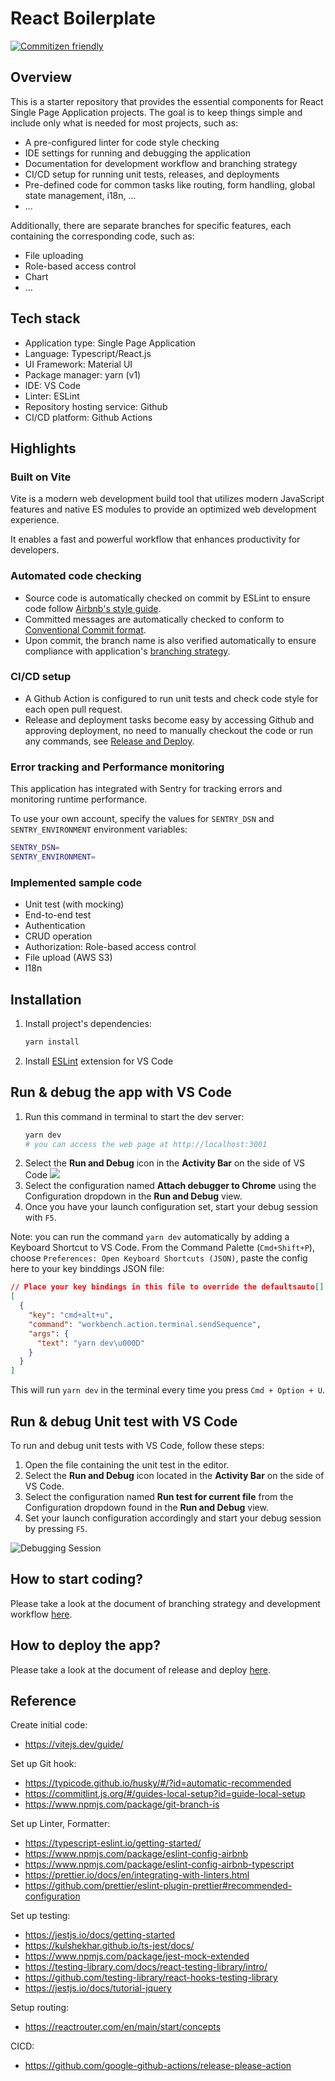 # React Boilerplate

[![Commitizen friendly](https://img.shields.io/badge/commitizen-friendly-brightgreen.svg)](http://commitizen.github.io/cz-cli/)

## Overview

This is a starter repository that provides the essential components for React Single Page Application projects. The goal is to keep things simple and include only what is needed for most projects, such as:

- A pre-configured linter for code style checking
- IDE settings for running and debugging the application
- Documentation for development workflow and branching strategy
- CI/CD setup for running unit tests, releases, and deployments
- Pre-defined code for common tasks like routing, form handling, global state management, i18n, ...
- ...

Additionally, there are separate branches for specific features, each containing the corresponding code, such as:

- File uploading
- Role-based access control
- Chart
- ...

## Tech stack

- Application type: Single Page Application
- Language: Typescript/React.js
- UI Framework: Material UI
- Package manager: yarn (v1)
- IDE: VS Code
- Linter: ESLint
- Repository hosting service: Github
- CI/CD platform: Github Actions


## Highlights

### Built on Vite

Vite is a modern web development build tool that utilizes modern JavaScript features and native ES modules to provide an optimized web development experience.

It enables a fast and powerful workflow that enhances productivity for developers.


### Automated code checking

- Source code is automatically checked on commit by ESLint to ensure code follow [Airbnb's style guide](https://github.com/airbnb/javascript).
- Committed messages are automatically checked to conform to [Conventional Commit format](https://conventionalcommits.org/).
- Upon commit, the branch name is also verified automatically to ensure compliance with application's [branching strategy](dev-workflow.md).


### CI/CD setup

- A Github Action is configured to run unit tests and check code style for each open pull request.
- Release and deployment tasks become easy by accessing Github and approving deployment, no need to manually checkout the code or run any commands, see [Release and Deploy](docs/release-and-deploy.md).


### Error tracking and Performance monitoring

This application has integrated with Sentry for tracking errors and monitoring runtime performance.

To use your own account, specify the values for `SENTRY_DSN` and `SENTRY_ENVIRONMENT` environment variables:

```bash
SENTRY_DSN=
SENTRY_ENVIRONMENT=
```

### Implemented sample code

- Unit test (with mocking)
- End-to-end test
- Authentication
- CRUD operation
- Authorization: Role-based access control
- File upload (AWS S3)
- I18n


## Installation

1. Install project's dependencies:
    ```bash
    yarn install
    ```
1. Install [ESLint](https://marketplace.visualstudio.com/items?itemName=dbaeumer.vscode-eslint) extension for VS Code


## Run & debug the app with VS Code

1. Run this command in terminal to start the dev server:
    ```bash
    yarn dev
    # you can access the web page at http://localhost:3001
    ```
1. Select the **Run and Debug** icon in the **Activity Bar** on the side of VS Code
    ![](https://code.visualstudio.com/assets/docs/editor/debugging/run.png)
1. Select the configuration named **Attach debugger to Chrome** using the Configuration dropdown in the **Run and Debug** view.
1. Once you have your launch configuration set, start your debug session with `F5`.

Note: you can run the command `yarn dev` automatically by adding a Keyboard Shortcut to VS Code. From the Command Palette (`Cmd+Shift+P`), choose `Preferences: Open Keyboard Shortcuts (JSON)`, paste the config here to your key binddings JSON file:

```json
// Place your key bindings in this file to override the defaultsauto[]
[
  {
    "key": "cmd+alt+u",
    "command": "workbench.action.terminal.sendSequence",
    "args": {
      "text": "yarn dev\u000D"
    }
  }
]
```

This will run `yarn dev` in the terminal every time you press `Cmd + Option + U`.


## Run & debug Unit test with VS Code

To run and debug unit tests with VS Code, follow these steps:

1. Open the file containing the unit test in the editor.
2. Select the **Run and Debug** icon located in the **Activity Bar** on the side of VS Code.
3. Select the configuration named **Run test for current file** from the Configuration dropdown found in the **Run and Debug** view.
4. Set your launch configuration accordingly and start your debug session by pressing `F5`.

![Debugging Session](https://code.visualstudio.com/assets/docs/editor/debugging/debug-session.png)


## How to start coding?

Please take a look at the document of branching strategy and development workflow [here](docs/dev-workflow.md).


## How to deploy the app?

Please take a look at the document of release and deploy [here](docs/release-and-deploy.md).


## Reference

Create initial code:

- https://vitejs.dev/guide/

Set up Git hook:

- https://typicode.github.io/husky/#/?id=automatic-recommended
- https://commitlint.js.org/#/guides-local-setup?id=guide-local-setup
- https://www.npmjs.com/package/git-branch-is

Set up Linter, Formatter:

- https://typescript-eslint.io/getting-started/
- https://www.npmjs.com/package/eslint-config-airbnb
- https://www.npmjs.com/package/eslint-config-airbnb-typescript
- https://prettier.io/docs/en/integrating-with-linters.html
- https://github.com/prettier/eslint-plugin-prettier#recommended-configuration

Set up testing:

- https://jestjs.io/docs/getting-started
- https://kulshekhar.github.io/ts-jest/docs/
- https://www.npmjs.com/package/jest-mock-extended
- https://testing-library.com/docs/react-testing-library/intro/
- https://github.com/testing-library/react-hooks-testing-library
- https://jestjs.io/docs/tutorial-jquery

Setup routing:

- https://reactrouter.com/en/main/start/concepts

CICD:

- https://github.com/google-github-actions/release-please-action
